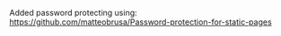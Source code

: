 
Added password protecting using:
https://github.com/matteobrusa/Password-protection-for-static-pages

